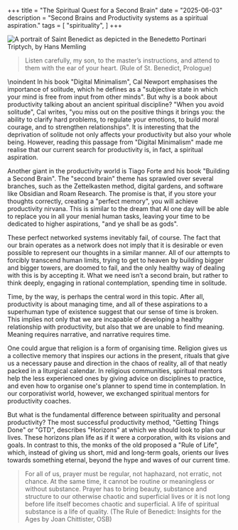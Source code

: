 +++
title = "The Spiritual Quest for a Second Brain"
date = "2025-06-03"
description = "Second Brains and Productivity systems as a spiritual aspiration."
tags = [
    "spirituality",
]
+++

![A portrait of Saint Benedict as depicted in the Benedetto Portinari Triptych, by Hans Memling](https://upload.wikimedia.org/wikipedia/commons/1/16/Memling%2C_Trittico_di_Benedetto_Portinari%2C_San_Benedetto.jpg)

> Listen carefully, my son, to the master’s instructions, and attend to them with the ear of your heart. (Rule of St. Benedict, Prologue)

\noindent
In his book "Digital Minimalism", Cal Newport emphasises the importance of solitude, which he defines as a "subjective state in which your mind is free from input from other minds". But why is a book about productivity talking about an ancient spiritual discipline? "When you avoid solitude", Cal writes, "you miss out on the positive things it brings you: the ability to clarify hard problems, to regulate your emotions, to build moral courage, and to strengthen relationships". It is interesting that the deprivation of solitude not only affects your productivity but also your whole being. However, reading this passage from "Digital Minimalism" made me realise that our current search for productivity is, in fact, a spiritual aspiration.

Another giant in the productivity world is Tiago Forte and his book "Building a Second Brain". The "second brain" theme has sprawled over several branches, such as the Zettelkasten method, digital gardens, and software like Obsidian and Roam Research. The promise is that, if you store your thoughts correctly, creating a "perfect memory", you will achieve productivity nirvana. This is similar to the dream that AI one day will be able to replace you in all your menial human tasks, leaving your time to be dedicated to higher aspirations, "and ye shall be as gods".

These perfect networked systems inevitably fail, of course. The fact that our brain operates as a network does not imply that it is desirable or even possible to represent our thoughts in a similar manner. All of our attempts to forcibly transcend human limits, trying to get to heaven by building bigger and bigger towers, are doomed to fail, and the only healthy way of dealing with this is by accepting it. What we need isn’t a second brain, but rather to think deeply, engaging in rational contemplation, spending time in solitude.

Time, by the way, is perhaps the central word in this topic. After all, productivity is about managing time, and all of these aspirations to a superhuman type of existence suggest that our sense of time is broken. This implies not only that we are incapable of developing a healthy relationship with productivity, but also that we are unable to find meaning. Meaning requires narrative, and narrative requires time.

One could argue that religion is a form of organising time. Religion gives us a collective memory that inspires our actions in the present, rituals that give us a necessary pause and direction in the chaos of reality, all of that neatly packed in a liturgical calendar. In religious communities, spiritual mentors help the less experienced ones by giving advice on disciplines to practice, and even how to organise one's planner to spend time in contemplation. In our corporativist world, however, we exchanged spiritual mentors for productivity coaches.

But what is the fundamental difference between spirituality and personal productivity? The most successful productivity method, "Getting Things Done" or "GTD", describes "Horizons" at which we should look to plan our lives. These horizons plan life as if it were a corporation, with its visions and goals. In contrast to this, the monks of the old proposed a "Rule of Life", which, instead of giving us short, mid and long-term goals, orients our lives towards something eternal, beyond the hype and waves of our current time.

> For all of us, prayer must be regular, not haphazard, not erratic, not chance. At the same time, it cannot be routine or meaningless or without substance. Prayer has to bring beauty, substance and structure to our otherwise chaotic and superficial lives or it is not long before life itself becomes chaotic and superficial. A life of spiritual substance is a life of quality. (The Rule of Benedict: Insights for the Ages by Joan Chittister, OSB)
